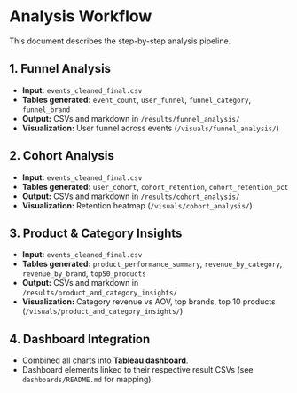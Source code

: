 # Analysis Workflow

This document describes the step-by-step analysis pipeline.

## 1. Funnel Analysis
- **Input:** `events_cleaned_final.csv`  
- **Tables generated:** `event_count`, `user_funnel`, `funnel_category`, `funnel_brand`  
- **Output:** CSVs and markdown in `/results/funnel_analysis/`  
- **Visualization:** User funnel across events (`/visuals/funnel_analysis/`)

## 2. Cohort Analysis
- **Input:** `events_cleaned_final.csv`  
- **Tables generated:** `user_cohort`, `cohort_retention`, `cohort_retention_pct`  
- **Output:** CSVs and markdown in `/results/cohort_analysis/`  
- **Visualization:** Retention heatmap (`/visuals/cohort_analysis/`)

## 3. Product & Category Insights
- **Input:** `events_cleaned_final.csv`  
- **Tables generated:** `product_performance_summary`, `revenue_by_category`, `revenue_by_brand`, `top50_products`  
- **Output:** CSVs and markdown in `/results/product_and_category_insights/`  
- **Visualization:** Category revenue vs AOV, top brands, top 10 products (`/visuals/product_and_category_insights/`)

## 4. Dashboard Integration
- Combined all charts into **Tableau dashboard**.  
- Dashboard elements linked to their respective result CSVs (see `dashboards/README.md` for mapping).  
